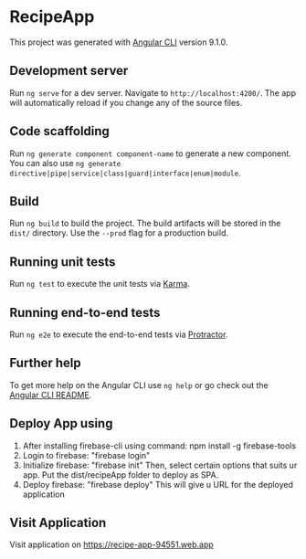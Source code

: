 # RecipeApp

This project was generated with [Angular CLI](https://github.com/angular/angular-cli) version 9.1.0.

## Development server

Run `ng serve` for a dev server. Navigate to `http://localhost:4200/`. The app will automatically reload if you change any of the source files.

## Code scaffolding

Run `ng generate component component-name` to generate a new component. You can also use `ng generate directive|pipe|service|class|guard|interface|enum|module`.

## Build

Run `ng build` to build the project. The build artifacts will be stored in the `dist/` directory. Use the `--prod` flag for a production build.

## Running unit tests

Run `ng test` to execute the unit tests via [Karma](https://karma-runner.github.io).

## Running end-to-end tests

Run `ng e2e` to execute the end-to-end tests via [Protractor](http://www.protractortest.org/).

## Further help

To get more help on the Angular CLI use `ng help` or go check out the [Angular CLI README](https://github.com/angular/angular-cli/blob/master/README.md).

## Deploy App using
1. After installing firebase-cli using command:
   npm install -g firebase-tools
2. Login to firebase:
   "firebase login"
3. Initialize firebase:
   "firebase init"
   Then, select certain options that suits ur app.
   Put the dist/recipeApp folder to deploy as SPA.
4. Deploy firebase:
   "firebase deploy"
   This will give u URL for the deployed application

## Visit Application
Visit application on https://recipe-app-94551.web.app
